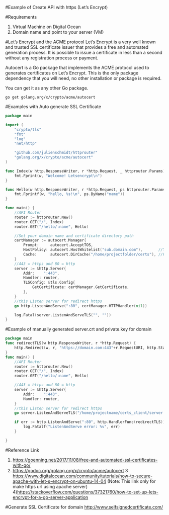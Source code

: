 #Example of Create API with https (Let’s Encrypt)

#Requirements
1) Virtual Machine on Digital Ocean
2) Domain name and point to your server (VM)

#Let’s Encrypt and the ACME protocol
Let’s Encrypt is a very well known and trusted SSL certificate issuer that provides a free and automated generation process. It is possible to issue a certificate in less than a second without any registration process or payment.

Autocert is a Go package that implements the ACME protocol used to generates certificates on Let’s Encrypt. This is the only package dependency that you will need, no other installation or package is required.

You can get it as any other Go package.

```
go get golang.org/x/crypto/acme/autocert
```

#Examples with Auto generate SSL Certificate

```go
package main

import (
	"crypto/tls"
	"fmt"
	"log"
	"net/http"

	"github.com/julienschmidt/httprouter"
	"golang.org/x/crypto/acme/autocert"
)

func Index(w http.ResponseWriter, r *http.Request, _ httprouter.Params) {
	fmt.Fprint(w, "Welcome! Letsencrypt\n")
}

func Hello(w http.ResponseWriter, r *http.Request, ps httprouter.Params) {
	fmt.Fprintf(w, "hello, %s!\n", ps.ByName("name"))
}

func main() {
	//API Router
	router := httprouter.New()
	router.GET("/", Index)
	router.GET("/hello/:name", Hello)

	//Set your domain name and certificate directory path
	certManager := autocert.Manager{
		Prompt:     autocert.AcceptTOS,
		HostPolicy: autocert.HostWhitelist("sub.domain.com"),       //Your domain or subdomain here
		Cache:      autocert.DirCache("/home/projectfolder/certs"), //Folder for storing certificates
	}
	//443 = https and 80 = http
	server := &http.Server{
		Addr:    ":443",
		Handler: router,
		TLSConfig: &tls.Config{
			GetCertificate: certManager.GetCertificate,
		},
	}
	//this Listen server for redirect https
	go http.ListenAndServe(":80", certManager.HTTPHandler(nil))

	log.Fatal(server.ListenAndServeTLS("", ""))
}
```



#Example of manually generated server.crt and private.key for domain 
```go
package main
func redirectTLS(w http.ResponseWriter, r *http.Request) {
	http.Redirect(w, r, "https://domain.com:443"+r.RequestURI, http.StatusMovedPermanently)
}
func main() {
	//API Router
	router := httprouter.New()
	router.GET("/", Index)
	router.GET("/hello/:name", Hello)

	//443 = https and 80 = http
	server := &http.Server{
		Addr:    ":443",
		Handler: router,
	}
	//this Listen server for redirect https
	go server.ListenAndServeTLS("/home/projectname/certs_client/server.crt", "/home/projectname/certs_client/private.key")

	if err := http.ListenAndServe(":80", http.HandlerFunc(redirectTLS)); err != nil {
		log.Fatalf("ListenAndServe error: %v", err)
	}

}
```

#Reference Link
1) https://goenning.net/2017/11/08/free-and-automated-ssl-certificates-with-go/
2) https://godoc.org/golang.org/x/crypto/acme/autocert
3 https://www.digitalocean.com/community/tutorials/how-to-secure-apache-with-let-s-encrypt-on-ubuntu-14-04 (Note: This link only for make https url using apache server)
4)https://stackoverflow.com/questions/37321760/how-to-set-up-lets-encrypt-for-a-go-server-application

#Generate SSL Certificate for domain
http://www.selfsignedcertificate.com/